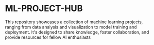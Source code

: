 # ML-PROJECT-HUB
This repository showcases a collection of machine learning projects, ranging from data analysis and visualization to model training and deployment. It's designed to share knowledge, foster collaboration, and provide resources for fellow AI enthusiasts

